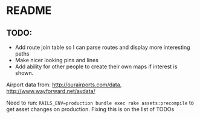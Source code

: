 # README

## TODO:
* Add route join table so I can parse routes and display more interesting paths
* Make nicer looking pins and lines
* Add ability for other people to create their own maps if interest is shown.

Airport data from: http://ourairports.com/data, http://www.wayforward.net/avdata/

Need to run: `RAILS_ENV=production bundle exec rake assets:precompile` to get asset changes on production. Fixing this is on the list of TODOs
